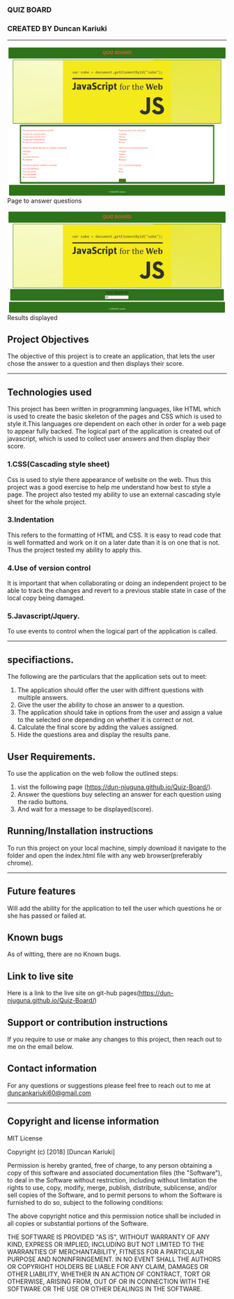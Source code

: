 ### QUIZ BOARD

### CREATED BY  Duncan Kariuki

--------------------------------------------------------------------------
![Questions](https://github.com/Dun-Njuguna/Quiz-Board/blob/master/img/FireShot%20Capture%203%20-%20Document%20-%20https___dun-njuguna.github.io_Quiz-Board_.png)
Page to answer questions

![Results](https://github.com/Dun-Njuguna/Quiz-Board/blob/master/img/FireShot%20Capture%204%20-%20Document%20-%20https___dun-njuguna.github.io_Quiz-Board_.png)
Results displayed
## Project Objectives

The objective of this project is to create an application, that lets the user chose the answer to a question and then displays their score.

-------------------------------------------------------


## Technologies used
This project has been written in programming languages, like HTML which is used to create the basic skeleton of the pages and CSS which is used to style it.This languages ore dependent on each other in order for a web page to appear fully backed.
The logical part of the application is created out of javascript, which is used to collect user answers and then display their score.

### 1.CSS(Cascading style sheet)
Css is used to style there appearance of website on the web. Thus this project was a good exercise to help me understand how best to style a page. The project also tested my ability to use an external cascading style sheet for the whole project.

### 3.Indentation
This refers to the formatting of HTML and CSS. It is easy to read code that is well formatted and work on it on a later date than it is on one that is not. Thus the project tested my ability to apply this.

### 4.Use of version control
It is important that when collaborating or doing an independent project to be able to track the changes and revert to a previous stable state in case of the local copy being damaged.

### 5.Javascript/Jquery.
To use events to control when the logical part of the application is called.


-----------------------------------------------------------------------
## specifiactions.
The following are the particulars that the application sets out to meet:

1. The application should offer the user with diffrent questions with multiple answers.
2. Give the user the ability to chose an answer to a question.
3. The application should take in options from the user  and assign a value to the selected one depending on whether it is correct or not.
4. Calculate the final score by adding the values assigned.
5. Hide the questions area and display the results pane.

## User Requirements.
To use the application on the web follow the outlined steps:
1. vist the following page (https://dun-njuguna.github.io/Quiz-Board/).
2. Answer the questions buy selecting an answer for each question using the radio buttons.
3. And wait for a message to be displayed(score).


## Running/Installation instructions
To run this project on your local machine, simply download it navigate to the folder and open the index.html file with any web browser(preferably chrome).

------------------------------------------------------------------

## Future features
Will add the ability for the application to tell the user which questions he or she has passed or failed at.

## Known bugs
As of witting, there are no Known bugs.

## Link to live site
Here is a link to the live site on git-hub pages(https://dun-njuguna.github.io/Quiz-Board/)

## Support or contribution instructions
If you require to use or make any changes to this project, then reach out to me on the email below.

## Contact information
For any questions or suggestions please feel free to reach out to me at duncankariuki60@gmail.com

---------------------------------------------------------------

## Copyright and license information

MIT License

Copyright (c) [2018] [Duncan Kariuki]

Permission is hereby granted, free of charge, to any person obtaining a copy
of this software and associated documentation files (the "Software"), to deal
in the Software without restriction, including without limitation the rights
to use, copy, modify, merge, publish, distribute, sublicense, and/or sell
copies of the Software, and to permit persons to whom the Software is
furnished to do so, subject to the following conditions:

The above copyright notice and this permission notice shall be included in all
copies or substantial portions of the Software.

THE SOFTWARE IS PROVIDED "AS IS", WITHOUT WARRANTY OF ANY KIND, EXPRESS OR
IMPLIED, INCLUDING BUT NOT LIMITED TO THE WARRANTIES OF MERCHANTABILITY,
FITNESS FOR A PARTICULAR PURPOSE AND NONINFRINGEMENT. IN NO EVENT SHALL THE
AUTHORS OR COPYRIGHT HOLDERS BE LIABLE FOR ANY CLAIM, DAMAGES OR OTHER
LIABILITY, WHETHER IN AN ACTION OF CONTRACT, TORT OR OTHERWISE, ARISING FROM,
OUT OF OR IN CONNECTION WITH THE SOFTWARE OR THE USE OR OTHER DEALINGS IN THE
SOFTWARE.
